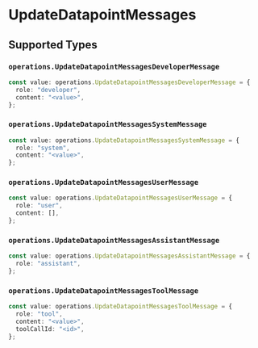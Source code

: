# UpdateDatapointMessages


## Supported Types

### `operations.UpdateDatapointMessagesDeveloperMessage`

```typescript
const value: operations.UpdateDatapointMessagesDeveloperMessage = {
  role: "developer",
  content: "<value>",
};
```

### `operations.UpdateDatapointMessagesSystemMessage`

```typescript
const value: operations.UpdateDatapointMessagesSystemMessage = {
  role: "system",
  content: "<value>",
};
```

### `operations.UpdateDatapointMessagesUserMessage`

```typescript
const value: operations.UpdateDatapointMessagesUserMessage = {
  role: "user",
  content: [],
};
```

### `operations.UpdateDatapointMessagesAssistantMessage`

```typescript
const value: operations.UpdateDatapointMessagesAssistantMessage = {
  role: "assistant",
};
```

### `operations.UpdateDatapointMessagesToolMessage`

```typescript
const value: operations.UpdateDatapointMessagesToolMessage = {
  role: "tool",
  content: "<value>",
  toolCallId: "<id>",
};
```

